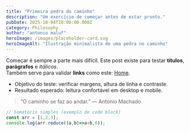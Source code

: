 ```yaml
---
title: "Primeira pedra do caminho"
description: "Um exercício de começar antes de estar pronto."
pubDate: 2025-10-04T10:00:00.000Z
category: Philosophy
author: "antonio maluf"
heroImage: /images/placeholder-card.svg
heroImageAlt: "Ilustração minimalista de uma pedra no caminho"
---
```


Começar é sempre a parte mais difícil. Este post existe para testar **títulos**, **parágrafos** e _itálicos_.  
Também serve para validar **links** como este: [Home](/).

- Objetivo do teste: verificar margens, altura de linha e contraste.
- Resultado esperado: leitura confortável em desktop e mobile.

> “O caminho se faz ao andar.” — Antonio Machado

```js
// Somatório simples (exemplo de code block)
const arr = [1,2,3];
console.log(arr.reduce((a,b)=>a+b,0));
```